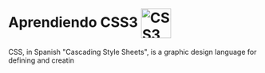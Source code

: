 # Aprendiendo CSS3  <img align="center" src="https://github.com/Thomas-Boi/devicon/blob/master/icons/css3/css3-original-wordmark.svg" alt="CSS3" width="60" height="60"/>
                   
                   
                                                                                                                 
CSS, in Spanish "Cascading Style Sheets", is a graphic design language for defining and creatin
